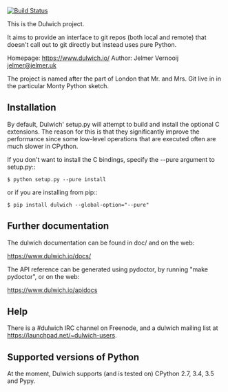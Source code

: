 [![Build Status](https://travis-ci.org/jelmer/dulwich.png?branch=master)](https://travis-ci.org/jelmer/dulwich)

This is the Dulwich project.

It aims to provide an interface to git repos (both local and remote) that
doesn't call out to git directly but instead uses pure Python.

Homepage: https://www.dulwich.io/
Author: Jelmer Vernooij <jelmer@jelmer.uk>

The project is named after the part of London that Mr. and Mrs. Git live in
in the particular Monty Python sketch.

Installation
------------

By default, Dulwich' setup.py will attempt to build and install the optional C
extensions. The reason for this is that they significantly improve the performance
since some low-level operations that are executed often are much slower in CPython.

If you don't want to install the C bindings, specify the --pure argument to setup.py::

    $ python setup.py --pure install

or if you are installing from pip::

    $ pip install dulwich --global-option="--pure"

Further documentation
---------------------

The dulwich documentation can be found in doc/ and on the web:

https://www.dulwich.io/docs/

The API reference can be generated using pydoctor, by running "make pydoctor", or on the web:

https://www.dulwich.io/apidocs

Help
----

There is a #dulwich IRC channel on Freenode, and a dulwich mailing list at
https://launchpad.net/~dulwich-users.

Supported versions of Python
----------------------------

At the moment, Dulwich supports (and is tested on) CPython 2.7, 3.4, 3.5 and Pypy.
